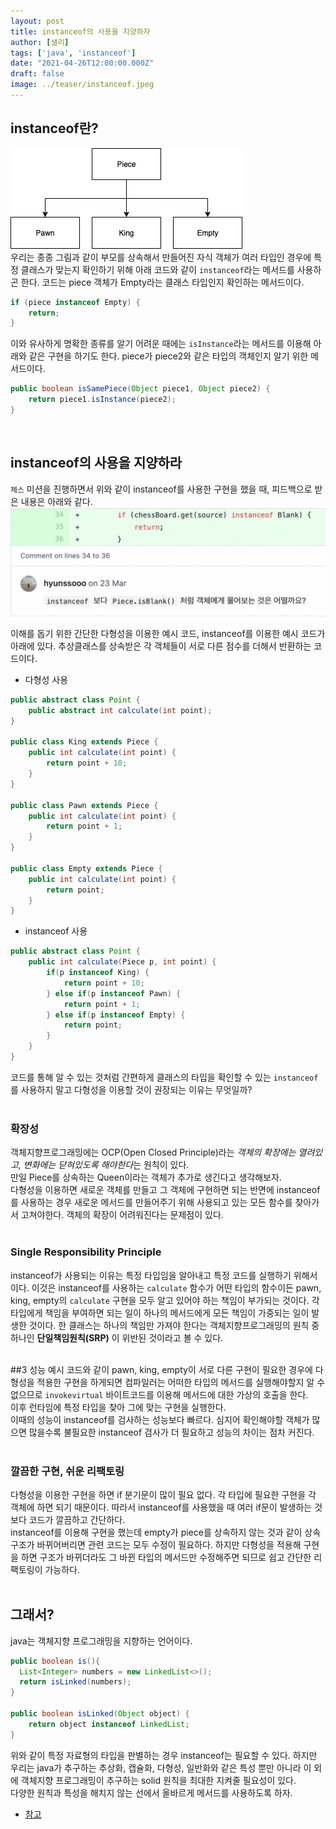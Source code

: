 ```yaml
---
layout: post  
title: instanceof의 사용을 지양하자
author: [샐리]
tags: ['java', 'instanceof']
date: "2021-04-26T12:00:00.000Z"
draft: false
image: ../teaser/instanceof.jpeg
---  
```

## instanceof란?
![상속구조](../images/2021-04-26-instanceof-1.png)  
우리는 종종 그림과 같이 부모를 상속해서 만들어진 자식 객체가 여러 타입인 경우에 특정 클래스가 맞는지 확인하기 위해 아래 코드와 같이 `instanceof`라는 메서드를 사용하곤 한다.
코드는 piece 객체가 Empty라는 클래스 타입인지 확인하는 메서드이다.

```java
if (piece instanceof Empty) {
    return;
}
```  

이와 유사하게 명확한 종류를 알기 어려운 때에는 `isInstance`라는 메서드를 이용해 아래와 같은 구현을 하기도 한다.
piece가 piece2와 같은 타입의 객체인지 알기 위한 메서드이다.

```java
public boolean isSamePiece(Object piece1, Object piece2) {
    return piece1.isInstance(piece2);
}
```  

<br>

## instanceof의 사용을 지양하라
`체스` 미션을 진행하면서 위와 같이 instanceof를 사용한 구현을 했을 때, 피드백으로 받은 내용은 아래와 같다.
![피드백](../images/2021-04-26-instanceof-2.png)  

이해를 돕기 위한 간단한 다형성을 이용한 예시 코드, instanceof를 이용한 예시 코드가 아래에 있다.
추상클래스를 상속받은 각 객체들이 서로 다른 점수를 더해서 반환하는 코드이다.

- 다형성 사용

```java
public abstract class Point {
    public abstract int calculate(int point);
}

public class King extends Piece {
    public int calculate(int point) {
        return point + 10;
    }
}

public class Pawn extends Piece {
    public int calculate(int point) {
        return point + 1;
    }
}

public class Empty extends Piece {
    public int calculate(int point) {
        return point;
    }
}
```  

- instanceof 사용

```java
public abstract class Point {
    public int calculate(Piece p, int point) {
        if(p instanceof King) {
            return point + 10;
        } else if(p instanceof Pawn) {
            return point + 1;
        } else if(p instanceof Empty) {
            return point;
        }
    }
}
```  

코드를 통해 알 수 있는 것처럼 간편하게 클래스의 타입을 확인할 수 있는 `instanceof`를 사용하지 말고 다형성을 이용할 것이 권장되는 이유는 무엇일까?  
<br>

### 확장성
객체지향프로그래밍에는 OCP(Open Closed Principle)라는 *객체의 확장에는 열려있고, 변화에는 닫혀있도록 해야한다*는 원칙이 있다.  
만일 Piece를 상속하는 Queen이라는 객체가 추가로 생긴다고 생각해보자.  
다형성을 이용하면 새로운 객체를 만들고 그 객체에 구현하면 되는 반면에 instanceof를 사용하는 경우 새로운 메서드를 만들어주기 위해 사용되고 있는 모든 함수를 찾아가서 고쳐야한다.
객체의 확장이 어려워진다는 문제점이 있다.  
<br>

### Single Responsibility Principle
instanceof가 사용되는 이유는 특정 타입임을 알아내고 특정 코드를 실행하기 위해서이다.
이것은 instanceof를 사용하는 `calculate` 함수가 어떤 타입의 함수이든 pawn, king, empty의 `calculate` 구현을 모두 알고 있어야 하는 책임이 부가되는 것이다.
각 타입에게 책임을 부여하면 되는 일이 하나의 메서드에게 모든 책임이 가중되는 일이 발생한 것이다.
한 클래스는 하나의 책임만 가져야 한다는 객체지향프로그래밍의 원칙 중 하나인 **단일책임원칙(SRP)** 이 위반된 것이라고 볼 수 있다.  
<br>

##3 성능
예시 코드와 같이 pawn, king, empty이 서로 다른 구현이 필요한 경우에 다형성을 적용한 구현을 하게되면 컴파일러는 어떠한 타입의 메서드를 실행해야할지 알 수 없으므로 `invokevirtual` 바이트코드를 이용해 메서드에 대한 가상의 호출을 한다.  
이후 런타임에 특정 타입을 찾아 그에 맞는 구현을 실행한다.  
이때의 성능이 instanceof를 검사하는 성능보다 빠르다. 심지어 확인해야할 객체가 많으면 많을수록 불필요한 instanceof 검사가 더 필요하고 성능의 차이는 점차 커진다.  
<br>

### 깔끔한 구현, 쉬운 리팩토링
다형성을 이용한 구현을 하면 if 분기문이 많이 필요 없다.
각 타입에 필요한 구현을 각 객체에 하면 되기 때문이다.
따라서 instanceof를 사용했을 때 여러 if문이 발생하는 것보다 코드가 깔끔하고 간단하다.  
instanceof를 이용해 구현을 했는데 empty가 piece를 상속하지 않는 것과 같이 상속 구조가 바뀌어버리면 관련 코드는 모두 수정이 필요하다.
하지만 다형성을 적용해 구현을 하면 구조가 바뀌더라도 그 바뀐 타입의 메서드만 수정해주면 되므로 쉽고 간단한 리팩토링이 가능하다.  
<br>

## 그래서?
java는 객체지향 프로그래밍을 지향하는 언어이다.
```java
public boolean is(){
  List<Integer> numbers = new LinkedList<>();
  return isLinked(numbers);
}

public boolean isLinked(Object object) {
    return object instanceof LinkedList;
}
```  
위와 같이 특정 자료형의 타입을 판별하는 경우 instanceof는 필요할 수 있다.
하지만 우리는 java가 추구하는 추상화, 캡슐화, 다형성, 일반화와 같은 특성 뿐만 아니라 이 외에 객체지향 프로그래밍이 추구하는 solid 원칙을 최대한 지켜줄 필요성이 있다.  
다양한 원칙과 특성을 해치지 않는 선에서 올바르게 메서드를 사용하도록 하자.

- [참고](https://link-intersystems.com/blog/2015/04/25/instanceof-vs-polimorphism/)  
